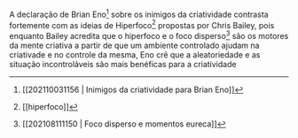  A declaração de Brian Eno[^1] sobre os inimigos da criatividade contrasta fortemente com as ideias de Hiperfoco[^2] propostas por Chris Bailey, pois enquanto Bailey acredita que o hiperfoco e o foco disperso[^3] são os motores da mente criativa a partir de que um ambiente controlado ajudam na criativade e no controle da mesma, Eno crê que a aleatoriedade e as situação incontroláveis são mais benéficas para a criatividade
 
 [^1]: [[202110031156 | Inimigos da criatividade para Brian Eno]]  
 [^2]: [[hiperfoco]]  
 [^3]: [[202108111150 | Foco disperso e momentos eureca]]